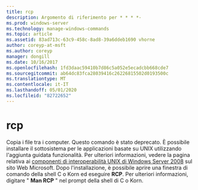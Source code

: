 ```yaml
---
title: rcp
description: Argomento di riferimento per * * * *-
ms.prod: windows-server
ms.technology: manage-windows-commands
ms.topic: article
ms.assetid: 83ad713c-63c9-458c-8ad8-39a6ddeb1690 vhorne
author: coreyp-at-msft
ms.author: coreyp
manager: dongill
ms.date: 10/16/2017
ms.openlocfilehash: 1fd3daac59410b7d86c5a052e5ecadcbb668cde7
ms.sourcegitcommit: ab64dc83fca28039416c26226815502d0193500c
ms.translationtype: MT
ms.contentlocale: it-IT
ms.lasthandoff: 05/01/2020
ms.locfileid: "82722652"
---
```

# <a name="rcp"></a>rcp



Copia i file tra i computer. Questo comando è stato deprecato. È possibile installare il sottosistema per le applicazioni basate su UNIX utilizzando l'aggiunta guidata funzionalità. Per ulteriori informazioni, vedere la pagina relativa ai [componenti di interoperabilità UNIX di Windows Server 2008](https://go.microsoft.com/fwlink/?LinkId=191835) sul sito Web Microsoft. Dopo l'installazione, è possibile aprire una finestra di comando della shell C o Korn ed eseguire **RCP**. Per ulteriori informazioni, digitare " **Man RCP** " nel prompt della shell di C o Korn.
